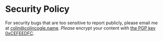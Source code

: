 # Security Policy

For security bugs that are too sensitive to report publicly, please email me at [colin@colincogle.name](mailto:colin@colincogle.name).  *Please* encrypt your content with [the PGP key 0xCEFEEDFC](https://colincogle.name/pgp/colin@colincogle.name.asc).

